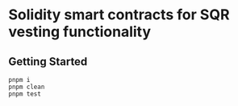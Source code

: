 # Solidity smart contracts for SQR vesting functionality

## Getting Started

```text
pnpm i
pnpm clean
pnpm test
```
